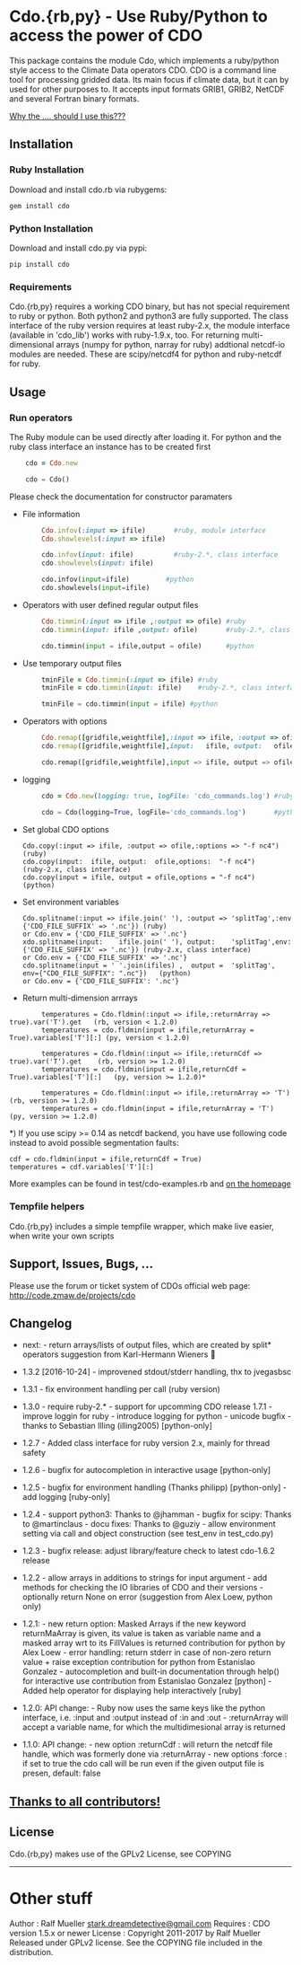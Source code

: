 # Cdo.{rb,py} - Use Ruby/Python to access the power of CDO

This package contains the module Cdo, which implements a ruby/python style
access to the Climate Data operators CDO. CDO is a command line tool for
processing gridded data. Its main focus if climate data, but it can by used
for other purposes to. It accepts input formats GRIB1, GRIB2, NetCDF and
several Fortran binary formats.

[Why the .... should I use this???](https://code.zmaw.de/projects/cdo/wiki/Cdo%7Brbpy%7D#Why-the-)

## Installation

### Ruby Installation

Download and install cdo.rb via rubygems:

    gem install cdo

### Python Installation

Download and install cdo.py via pypi:

    pip install cdo

### Requirements

Cdo.{rb,py} requires a working CDO binary, but has not special requirement to
ruby or python. Both python2 and python3 are fully supported. The class
interface of the ruby version requires at least ruby-2.x, the module interface
(available in 'cdo_lib') works with ruby-1.9.x, too. For returning
multi-dimensional arrays (numpy for python, narray for ruby) addtional
netcdf-io modules are needed. These are scipy/netcdf4 for python and
ruby-netcdf for ruby.

## Usage

### Run operators

The Ruby module can be used directly after loading it. For python and the ruby
class interface an instance has to be created first

```ruby
    cdo = Cdo.new
```
```python
    cdo = Cdo()
```

Please check the documentation for constructor paramaters

*   File information
```ruby
        Cdo.infov(:input => ifile)       #ruby, module interface
        Cdo.showlevels(:input => ifile)

        cdo.infov(input: ifile)          #ruby-2.*, class interface
        cdo.showlevels(input: ifile)

```
```python
        cdo.infov(input=ifile)         #python
        cdo.showlevels(input=ifile)
```

*   Operators with user defined regular output files
```ruby
        Cdo.timmin(:input => ifile ,:output => ofile) #ruby
        cdo.timmin(input: ifile ,output: ofile)       #ruby-2.*, class interface
```
```python
        cdo.timmin(input = ifile,output = ofile)      #python
```

*   Use temporary output files
```ruby
        tminFile = Cdo.timmin(:input => ifile) #ruby
        tminFile = cdo.timmin(input: ifile)    #ruby-2.*, class interface
```
```python
        tminFile = cdo.timmin(input = ifile) #python
```

*   Operators with options
```ruby
        Cdo.remap([gridfile,weightfile],:input => ifile, :output => ofile) #ruby
        cdo.remap([gridfile,weightfile],input:   ifile, output:   ofile)   #ruby-2.x, class interface
```
```python
        cdo.remap([gridfile,weightfile],input => ifile, output => ofile) #python
```

*   logging
```ruby
        cdo = Cdo.new(logging: true, logFile: 'cdo_commands.log') #ruby-2.x
```
```python
        cdo = Cdo(logging=True, logFile='cdo_commands.log')       #python
```

*   Set global CDO options

        Cdo.copy(:input => ifile, :output => ofile,:options => "-f nc4") (ruby)
        cdo.copy(input:  ifile, output:  ofile,options:  "-f nc4")     (ruby-2.x, class interface)
        cdo.copy(input = ifile, output = ofile,options = "-f nc4")     (python)

*   Set environment variables

        Cdo.splitname(:input => ifile.join(' '), :output => 'splitTag',:env {'CDO_FILE_SUFFIX' => '.nc'}) (ruby)
        or Cdo.env = {'CDO_FILE_SUFFIX' => '.nc'}
        xdo.splitname(input:    ifile.join(' '), output:    'splitTag',env: {'CDO_FILE_SUFFIX' => '.nc'}) (ruby-2.x, class interface)
        or Cdo.env = {'CDO_FILE_SUFFIX' => '.nc'}
        cdo.splitname(input = ' '.join(ifiles) ,  output =  'splitTag', env={"CDO_FILE_SUFFIX": ".nc"})   (python)
        or Cdo.env = {'CDO_FILE_SUFFIX': '.nc'}

*   Return multi-dimension arrrays
```
        temperatures = Cdo.fldmin(:input => ifile,:returnArray => true).var('T').get   (rb, version < 1.2.0)
        temperatures = cdo.fldmin(input = ifile,returnArray = True).variables['T'][:] (py, version < 1.2.0)

        temperatures = Cdo.fldmin(:input => ifile,:returnCdf => true).var('T').get    (rb, version >= 1.2.0)
        temperatures = cdo.fldmin(input = ifile,returnCdf = True).variables['T'][:]   (py, version >= 1.2.0)*

        temperatures = Cdo.fldmin(:input => ifile,:returnArray => 'T')                (rb, version >= 1.2.0)
        temperatures = cdo.fldmin(input = ifile,returnArray = 'T')                   (py, version >= 1.2.0)
```


*) If you use scipy >= 0.14 as netcdf backend, you have use following code
instead to avoid possible segmentation faults:

    cdf = cdo.fldmin(input = ifile,returnCdf = True)
    temperatures = cdf.variables['T'][:]

More examples can be found in test/cdo-examples.rb and [on the homepage](https://code.zmaw.de/projects/cdo/wiki/Cdo%7Brbpy%7D)

### Tempfile helpers

Cdo.{rb,py} includes a simple tempfile wrapper, which make live easier, when
write your own scripts

## Support, Issues, Bugs, ...

Please use the forum or ticket system of CDOs official web page:
http://code.zmaw.de/projects/cdo

## Changelog
*   next:
        - return arrays/lists of output files, which are created by split* operators
          suggestion from Karl-Hermann Wieners :ocean:

*   1.3.2 [2016-10-24]
        - improvened stdout/stderr handling, thx to jvegasbsc

*   1.3.1
        - fix environment handling per call (ruby version)

*   1.3.0
        - require ruby-2.*
        - support for upcomming CDO release 1.7.1
        - improve loggin for ruby
        - introduce logging for python
        - unicode bugfix - thanks to Sebastian Illing (illing2005) [python-only]

*   1.2.7
        - Added class interface for ruby version 2.x, mainly for thread safety

*   1.2.6
        - bugfix for autocompletion in interactive usage [python-only]

*   1.2.5
        - bugfix for environment handling (Thanks philipp) [python-only]
        - add logging [ruby-only]

*   1.2.4
        - support python3: Thanks to @jhamman
        - bugfix for scipy: Thanks to @martinclaus
        - docu fixes: Thanks to @guziy
        - allow environment setting via call and object construction (see test_env in test_cdo.py)

*   1.2.3
        - bugfix release: adjust library/feature check to latest cdo-1.6.2  release

*   1.2.2
        - allow arrays in additions to strings for input argument
        - add methods for checking the IO libraries of CDO and their versions
        - optionally return None on error (suggestion from Alex Loew, python only)

*   1.2.1:
        - new return option: Masked Arrays
          if the new keyword returnMaArray is given, its value is taken as variable
          name and a masked array wrt to its FillValues is returned
          contribution for python by Alex Loew
        - error handling: return stderr in case of non-zero return value + raise exception
          contribution for python from Estanislao Gonzalez
        - autocompletion and built-in documentation through help() for interactive use
          contribution from Estanislao Gonzalez [python]
        - Added help operator for displaying help interactively [ruby]

*   1.2.0: API change:
        - Ruby now uses the same keys like the python interface, i.e. :input and :output
          instead of :in and :out
        - :returnArray will accept a variable name, for which the multidimesional
          array is returned

*   1.1.0: API change:
        - new option :returnCdf : will return the netcdf file handle, which was formerly
          done via :returnArray
        - new options :force : if set to true the cdo call will be run even if the given
          output file is presen, default: false


## [Thanks to all contributors!](https://github.com/Try2Code/cdo-bindings/graphs/contributors)


## License

Cdo.{rb,py} makes use of the GPLv2 License, see COPYING

---

# Other stuff

Author
:   Ralf Mueller <stark.dreamdetective@gmail.com>
Requires
:   CDO version 1.5.x or newer
License
:   Copyright 2011-2017 by Ralf Mueller Released under GPLv2 license.  See the
    COPYING file included in the distribution.

